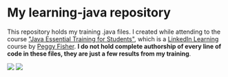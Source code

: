 # My learning-java repository

This repository holds my training .java files. I created while attending to the course ["Java Essential Training for Students"](https://www.linkedin.com/learning/java-essential-training-for-students/), which is a [LinkedIn Learning](https://www.linkedin.com/learning/) course by [Peggy Fisher](https://www.linkedin.com/learning/instructors/peggy-fisher/). **I do not hold complete authorship of every line of code in these files, they are just a few results from my training**.

[<img src="https://img.shields.io/badge/LinkedIn-0077B5?style=for-the-badge&logo=linkedin&logoColor=white">]()  [<img src="https://img.shields.io/badge/Windows-0078D6?style=for-the-badge&logo=windows&logoColor=white">]()